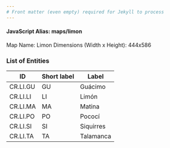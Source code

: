 ```yaml
---
# Front matter (even empty) required for Jekyll to process
---
```


#### JavaScript Alias: maps/limon

Map Name: Limon
Dimensions (Width x Height): 444x586



### List of Entities

ID | Short label | Label   | 
---|---|---|
CR.LI.GU| GU | Guácimo   |
CR.LI.LI| LI | Limón     |
CR.LI.MA| MA | Matina    | 
CR.LI.PO| PO | Pococí    |
CR.LI.SI| SI | Siquirres |
CR.LI.TA| TA | Talamanca |

